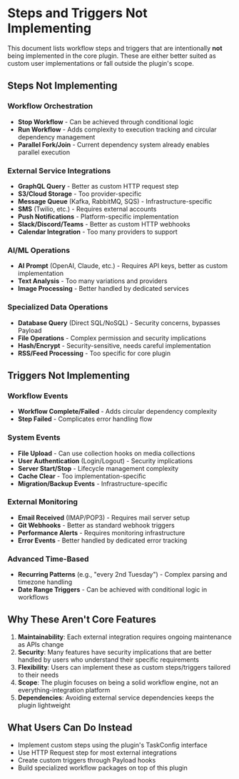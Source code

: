 # Steps and Triggers Not Implementing

This document lists workflow steps and triggers that are intentionally **not** being implemented in the core plugin. These are either better suited as custom user implementations or fall outside the plugin's scope.

## Steps Not Implementing

### Workflow Orchestration
- **Stop Workflow** - Can be achieved through conditional logic
- **Run Workflow** - Adds complexity to execution tracking and circular dependency management
- **Parallel Fork/Join** - Current dependency system already enables parallel execution

### External Service Integrations
- **GraphQL Query** - Better as custom HTTP request step
- **S3/Cloud Storage** - Too provider-specific
- **Message Queue** (Kafka, RabbitMQ, SQS) - Infrastructure-specific
- **SMS** (Twilio, etc.) - Requires external accounts
- **Push Notifications** - Platform-specific implementation
- **Slack/Discord/Teams** - Better as custom HTTP webhooks
- **Calendar Integration** - Too many providers to support

### AI/ML Operations
- **AI Prompt** (OpenAI, Claude, etc.) - Requires API keys, better as custom implementation
- **Text Analysis** - Too many variations and providers
- **Image Processing** - Better handled by dedicated services

### Specialized Data Operations
- **Database Query** (Direct SQL/NoSQL) - Security concerns, bypasses Payload
- **File Operations** - Complex permission and security implications
- **Hash/Encrypt** - Security-sensitive, needs careful implementation
- **RSS/Feed Processing** - Too specific for core plugin

## Triggers Not Implementing

### Workflow Events
- **Workflow Complete/Failed** - Adds circular dependency complexity
- **Step Failed** - Complicates error handling flow

### System Events
- **File Upload** - Can use collection hooks on media collections
- **User Authentication** (Login/Logout) - Security implications
- **Server Start/Stop** - Lifecycle management complexity
- **Cache Clear** - Too implementation-specific
- **Migration/Backup Events** - Infrastructure-specific

### External Monitoring
- **Email Received** (IMAP/POP3) - Requires mail server setup
- **Git Webhooks** - Better as standard webhook triggers
- **Performance Alerts** - Requires monitoring infrastructure
- **Error Events** - Better handled by dedicated error tracking

### Advanced Time-Based
- **Recurring Patterns** (e.g., "every 2nd Tuesday") - Complex parsing and timezone handling
- **Date Range Triggers** - Can be achieved with conditional logic in workflows

## Why These Aren't Core Features

1. **Maintainability**: Each external integration requires ongoing maintenance as APIs change
2. **Security**: Many features have security implications that are better handled by users who understand their specific requirements
3. **Flexibility**: Users can implement these as custom steps/triggers tailored to their needs
4. **Scope**: The plugin focuses on being a solid workflow engine, not an everything-integration platform
5. **Dependencies**: Avoiding external service dependencies keeps the plugin lightweight

## What Users Can Do Instead

- Implement custom steps using the plugin's TaskConfig interface
- Use HTTP Request step for most external integrations  
- Create custom triggers through Payload hooks
- Build specialized workflow packages on top of this plugin